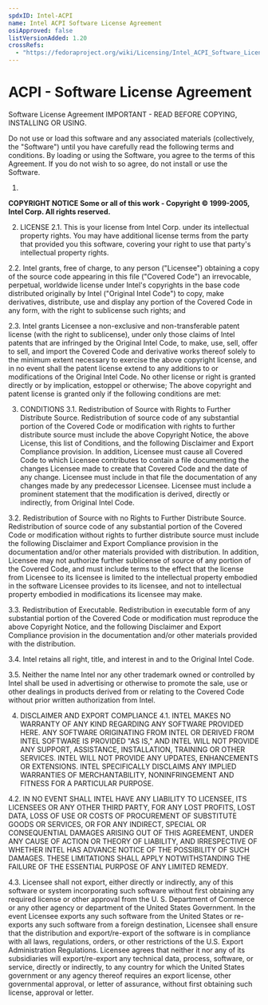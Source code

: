 ```yaml
---
spdxID: Intel-ACPI
name: Intel ACPI Software License Agreement
osiApproved: false
listVersionAdded: 1.20
crossRefs: 
  - "https://fedoraproject.org/wiki/Licensing/Intel_ACPI_Software_License_Agreement"
---
```


# ACPI - Software License Agreement

Software License Agreement IMPORTANT - READ BEFORE COPYING, INSTALLING OR USING.

Do not use or load this software and any associated materials (collectively, the "Software") until you have carefully read the following terms and conditions. By loading or using the Software, you agree to the terms of this Agreement. If you do not wish to so agree, do not install or use the Software.

1.
**COPYRIGHT NOTICE Some or all of this work - Copyright © 1999-2005, Intel Corp. All rights reserved.**

2. LICENSE
  2.1. This is your license from Intel Corp. under its intellectual property rights. You may have additional license terms from the party that provided you this software, covering your right to use that party's intellectual property rights.

  2.2. Intel grants, free of charge, to any person ("Licensee") obtaining a copy of the source code appearing in this file ("Covered Code") an irrevocable, perpetual, worldwide license under Intel's copyrights in the base code distributed originally by Intel ("Original Intel Code") to copy, make derivatives, distribute, use and display any portion of the Covered Code in any form, with the right to sublicense such rights; and

  2.3. Intel grants Licensee a non-exclusive and non-transferable patent license (with the right to sublicense), under only those claims of Intel patents that are infringed by the Original Intel Code, to make, use, sell, offer to sell, and import the Covered Code and derivative works thereof solely to the minimum extent necessary to exercise the above copyright license, and in no event shall the patent license extend to any additions to or modifications of the Original Intel Code. No other license or right is granted directly or by implication, estoppel or otherwise; The above copyright and patent license is granted only if the following conditions are met:

3. CONDITIONS
  3.1. Redistribution of Source with Rights to Further Distribute Source. Redistribution of source code of any substantial portion of the Covered Code or modification with rights to further distribute source must include the above Copyright Notice, the above License, this list of Conditions, and the following Disclaimer and Export Compliance provision. In addition, Licensee must cause all Covered Code to which Licensee contributes to contain a file documenting the changes Licensee made to create that Covered Code and the date of any change. Licensee must include in that file the documentation of any changes made by any predecessor Licensee. Licensee must include a prominent statement that the modification is derived, directly or indirectly, from Original Intel Code.

  3.2. Redistribution of Source with no Rights to Further Distribute Source. Redistribution of source code of any substantial portion of the Covered Code or modification without rights to further distribute source must include the following Disclaimer and Export Compliance provision in the documentation and/or other materials provided with distribution. In addition, Licensee may not authorize further sublicense of source of any portion of the Covered Code, and must include terms to the effect that the license from Licensee to its licensee is limited to the intellectual property embodied in the software Licensee provides to its licensee, and not to intellectual property embodied in modifications its licensee may make.

  3.3. Redistribution of Executable. Redistribution in executable form of any substantial portion of the Covered Code or modification must reproduce the above Copyright Notice, and the following Disclaimer and Export Compliance provision in the documentation and/or other materials provided with the distribution.

  3.4. Intel retains all right, title, and interest in and to the Original Intel Code.

  3.5. Neither the name Intel nor any other trademark owned or controlled by Intel shall be used in advertising or otherwise to promote the sale, use or other dealings in products derived from or relating to the Covered Code without prior written authorization from Intel.

4. DISCLAIMER AND EXPORT COMPLIANCE
  4.1. INTEL MAKES NO WARRANTY OF ANY KIND REGARDING ANY SOFTWARE PROVIDED HERE. ANY SOFTWARE ORIGINATING FROM INTEL OR DERIVED FROM INTEL SOFTWARE IS PROVIDED "AS IS," AND INTEL WILL NOT PROVIDE ANY SUPPORT, ASSISTANCE, INSTALLATION, TRAINING OR OTHER SERVICES. INTEL WILL NOT PROVIDE ANY UPDATES, ENHANCEMENTS OR EXTENSIONS. INTEL SPECIFICALLY DISCLAIMS ANY IMPLIED WARRANTIES OF MERCHANTABILITY, NONINFRINGEMENT AND FITNESS FOR A PARTICULAR PURPOSE.

  4.2. IN NO EVENT SHALL INTEL HAVE ANY LIABILITY TO LICENSEE, ITS LICENSEES OR ANY OTHER THIRD PARTY, FOR ANY LOST PROFITS, LOST DATA, LOSS OF USE OR COSTS OF PROCUREMENT OF SUBSTITUTE GOODS OR SERVICES, OR FOR ANY INDIRECT, SPECIAL OR CONSEQUENTIAL DAMAGES ARISING OUT OF THIS AGREEMENT, UNDER ANY CAUSE OF ACTION OR THEORY OF LIABILITY, AND IRRESPECTIVE OF WHETHER INTEL HAS ADVANCE NOTICE OF THE POSSIBILITY OF SUCH DAMAGES. THESE LIMITATIONS SHALL APPLY NOTWITHSTANDING THE FAILURE OF THE ESSENTIAL PURPOSE OF ANY LIMITED REMEDY.

  4.3. Licensee shall not export, either directly or indirectly, any of this software or system incorporating such software without first obtaining any required license or other approval from the U. S. Department of Commerce or any other agency or department of the United States Government. In the event Licensee exports any such software from the United States or re-exports any such software from a foreign destination, Licensee shall ensure that the distribution and export/re-export of the software is in compliance with all laws, regulations, orders, or other restrictions of the U.S. Export Administration Regulations. Licensee agrees that neither it nor any of its subsidiaries will export/re-export any technical data, process, software, or service, directly or indirectly, to any country for which the United States government or any agency thereof requires an export license, other governmental approval, or letter of assurance, without first obtaining such license, approval or letter.
